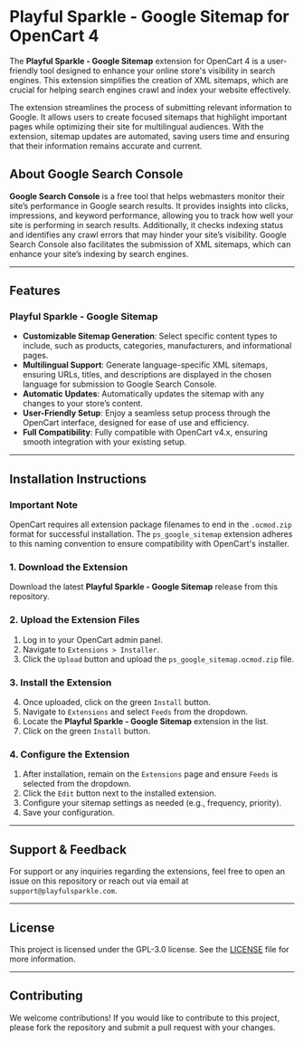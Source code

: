 # Playful Sparkle - Google Sitemap for OpenCart 4

The **Playful Sparkle - Google Sitemap** extension for OpenCart 4 is a user-friendly tool designed to enhance your online store's visibility in search engines. This extension simplifies the creation of XML sitemaps, which are crucial for helping search engines crawl and index your website effectively.

The extension streamlines the process of submitting relevant information to Google. It allows users to create focused sitemaps that highlight important pages while optimizing their site for multilingual audiences. With the extension, sitemap updates are automated, saving users time and ensuring that their information remains accurate and current.

## About Google Search Console

**Google Search Console** is a free tool that helps webmasters monitor their site’s performance in Google search results. It provides insights into clicks, impressions, and keyword performance, allowing you to track how well your site is performing in search results. Additionally, it checks indexing status and identifies any crawl errors that may hinder your site’s visibility. Google Search Console also facilitates the submission of XML sitemaps, which can enhance your site’s indexing by search engines.

---

## Features

### Playful Sparkle - Google Sitemap
- **Customizable Sitemap Generation**: Select specific content types to include, such as products, categories, manufacturers, and informational pages.
- **Multilingual Support**: Generate language-specific XML sitemaps, ensuring URLs, titles, and descriptions are displayed in the chosen language for submission to Google Search Console.
- **Automatic Updates**: Automatically updates the sitemap with any changes to your store’s content.
- **User-Friendly Setup**: Enjoy a seamless setup process through the OpenCart interface, designed for ease of use and efficiency.
- **Full Compatibility**: Fully compatible with OpenCart v4.x, ensuring smooth integration with your existing setup.

---

## Installation Instructions

### Important Note

OpenCart requires all extension package filenames to end in the `.ocmod.zip` format for successful installation. The `ps_google_sitemap` extension adheres to this naming convention to ensure compatibility with OpenCart's installer.

### 1. Download the Extension
Download the latest **Playful Sparkle - Google Sitemap** release from this repository.

### 2. Upload the Extension Files
1. Log in to your OpenCart admin panel.
2. Navigate to `Extensions > Installer`.
3. Click the `Upload` button and upload the `ps_google_sitemap.ocmod.zip` file.

### 3. Install the Extension
4. Once uploaded, click on the green `Install` button.
5. Navigate to `Extensions` and select `Feeds` from the dropdown.
6. Locate the **Playful Sparkle - Google Sitemap** extension in the list.
7. Click on the green `Install` button.

### 4. Configure the Extension
1. After installation, remain on the `Extensions` page and ensure `Feeds` is selected from the dropdown.
2. Click the `Edit` button next to the installed extension.
3. Configure your sitemap settings as needed (e.g., frequency, priority).
4. Save your configuration.

---

## Support & Feedback

For support or any inquiries regarding the extensions, feel free to open an issue on this repository or reach out via email at `support@playfulsparkle.com`.

---

## License

This project is licensed under the GPL-3.0 license. See the [LICENSE](./LICENSE) file for more information.

---

## Contributing

We welcome contributions! If you would like to contribute to this project, please fork the repository and submit a pull request with your changes.
